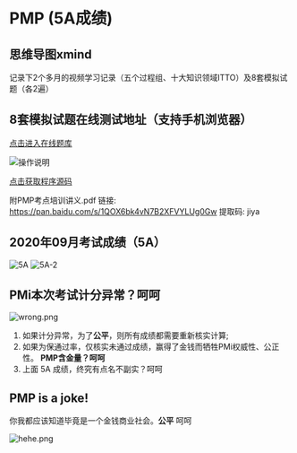 # PMP (5A成绩)

## 思维导图xmind
记录下2个多月的视频学习记录（五个过程组、十大知识领域ITTO）及8套模拟试题（各2遍）

## 8套模拟试题在线测试地址（支持手机浏览器）
[点击进入在线题库](http://172.93.43.131:11000/)

![操作说明](https://raw.githubusercontent.com/emacle/pmpexam/master/public/exam_test.gif)

[点击获取程序源码](https://github.com/emacle/pmpexam)

附PMP考点培训讲义.pdf 链接: https://pan.baidu.com/s/1QOX6bk4vN7B2XFVYLUg0Gw 提取码: jiya

## 2020年09月考试成绩（5A）
![5A](https://raw.githubusercontent.com/emacle/pmpexam/master/public/5A.png)
![5A-2](https://raw.githubusercontent.com/emacle/pmpexam/master/public/5A-2.png)

## PMi本次考试计分异常？呵呵

![wrong.png](https://raw.githubusercontent.com/emacle/pmpexam/master/public/wrong.png)

1. 如果计分异常，为了**公平**，则所有成绩都需要重新核实计算; 
2. 如果为保通过率，仅核实未通过成绩，赢得了金钱而牺牲PMi权威性、公正性。 **PMP含金量？呵呵**
3. 上面 5A 成绩，终究有点名不副实？呵呵

## PMP is a joke!
你我都应该知道毕竟是一个金钱商业社会。**公平** 呵呵

![hehe.png](https://raw.githubusercontent.com/emacle/pmpexam/master/public/hehe.png)
